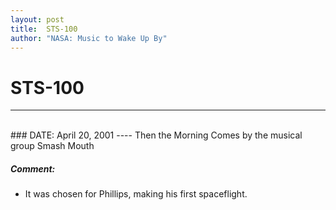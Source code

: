 ```yaml
---
layout: post
title:  STS-100
author: "NASA: Music to Wake Up By"
---
```


# STS-100
----
<br/>
### DATE: April 20, 2001
----
Then the Morning Comes by the musical group Smash Mouth

##### Comment:
* It was chosen for Phillips, making his first spaceflight.
